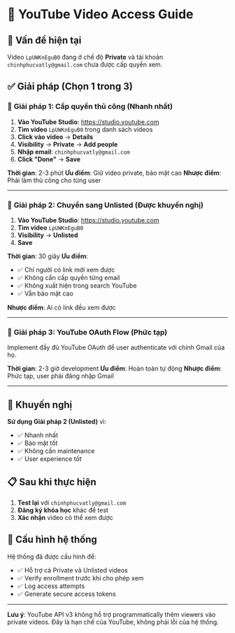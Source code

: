 # 🎥 YouTube Video Access Guide

## 🚨 Vấn đề hiện tại

Video `LpUWKnEguB0` đang ở chế độ **Private** và tài khoản `chinhphucvatly@gmail.com` chưa được cấp quyền xem.

## ✅ Giải pháp (Chọn 1 trong 3)

### 🎯 **Giải pháp 1: Cấp quyền thủ công (Nhanh nhất)**

1. **Vào YouTube Studio**: https://studio.youtube.com
2. **Tìm video** `LpUWKnEguB0` trong danh sách videos
3. **Click vào video** → **Details**
4. **Visibility** → **Private** → **Add people**
5. **Nhập email**: `chinhphucvatly@gmail.com`
6. **Click "Done"** → **Save**

**Thời gian**: 2-3 phút
**Ưu điểm**: Giữ video private, bảo mật cao
**Nhược điểm**: Phải làm thủ công cho từng user

---

### 🎯 **Giải pháp 2: Chuyển sang Unlisted (Được khuyến nghị)**

1. **Vào YouTube Studio**: https://studio.youtube.com
2. **Tìm video** `LpUWKnEguB0`
3. **Visibility** → **Unlisted**
4. **Save**

**Thời gian**: 30 giây
**Ưu điểm**: 
- ✅ Chỉ người có link mới xem được
- ✅ Không cần cấp quyền từng email
- ✅ Không xuất hiện trong search YouTube
- ✅ Vẫn bảo mật cao

**Nhược điểm**: Ai có link đều xem được

---

### 🎯 **Giải pháp 3: YouTube OAuth Flow (Phức tạp)**

Implement đầy đủ YouTube OAuth để user authenticate với chính Gmail của họ.

**Thời gian**: 2-3 giờ development
**Ưu điểm**: Hoàn toàn tự động
**Nhược điểm**: Phức tạp, user phải đăng nhập Gmail

---

## 🚀 **Khuyến nghị**

**Sử dụng Giải pháp 2 (Unlisted)** vì:
- ✅ Nhanh nhất
- ✅ Bảo mật tốt
- ✅ Không cần maintenance
- ✅ User experience tốt

## 📋 **Sau khi thực hiện**

1. **Test lại** với `chinhphucvatly@gmail.com`
2. **Đăng ký khóa học** khác để test
3. **Xác nhận** video có thể xem được

## 🔧 **Cấu hình hệ thống**

Hệ thống đã được cấu hình để:
- ✅ Hỗ trợ cả Private và Unlisted videos
- ✅ Verify enrollment trước khi cho phép xem
- ✅ Log access attempts
- ✅ Generate secure access tokens

---

**Lưu ý**: YouTube API v3 không hỗ trợ programmatically thêm viewers vào private videos. Đây là hạn chế của YouTube, không phải lỗi của hệ thống.
